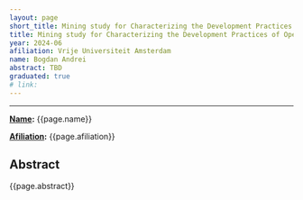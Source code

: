 ```yaml
---
layout: page
short_title: Mining study for Characterizing the Development Practices of Open-source Virtual Studio Technology Plugins
title: Mining study for Characterizing the Development Practices of Open-source Virtual Studio Technology Plugins
year: 2024-06
afiliation: Vrije Universiteit Amsterdam
name: Bogdan Andrei
abstract: TBD
graduated: true
# link:
---
```


---
**[Name](#):** {{page.name}}

**[Afiliation](#):** {{page.afiliation}}

<!-- **[Thesis](#):** [PDF]({{page.link}}){:target="_blank"} -->

## Abstract

{{page.abstract}}